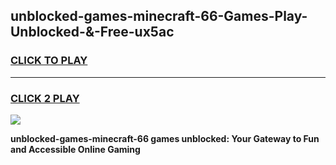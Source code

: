 
## unblocked-games-minecraft-66-Games-Play-Unblocked-&-Free-ux5ac
<h3>
<a href="https://premium76.site?title=unblocked-games-minecraft-66&ref=24A">CLICK TO PLAY</a></h3>
<hr>

<h3>
<a href="https://premium76.site?title=unblocked-games-minecraft-66&ref=24A">CLICK 2 PLAY</a>
  
</h3>

<a href="https://premium76.site?title=unblocked-games-minecraft-66&ref=24A"><img src="https://clearcache.store/games.png"></a>


**unblocked-games-minecraft-66 games unblocked: Your Gateway to Fun and Accessible Online Gaming**
